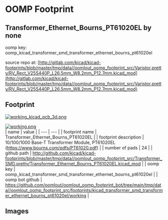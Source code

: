 # OOMP Footprint  
## Transformer_Ethernet_Bourns_PT61020EL  by none  
  
oomp key: oomp_kicad_transformer_smd_transformer_ethernet_bourns_pt61020el  
  
source repo at: [http://gitlab.com/kicad/kicad-footprints/blob/master/tmp/data//oomlout_oomp_footprint_src/Varistor.pretty/RV_Rect_V25S440P_L26.5mm_W8.2mm_P12.7mm.kicad_mod](http://gitlab.com/kicad/kicad-footprints/blob/master/tmp/data//oomlout_oomp_footprint_src/Varistor.pretty/RV_Rect_V25S440P_L26.5mm_W8.2mm_P12.7mm.kicad_mod)  
## Footprint  
  
[![working_kicad_pcb_3d.png](working_kicad_pcb_3d_600.png)](working_kicad_pcb_3d.png)  
  
[![working.png](working_600.png)](working.png)  
| name | value | 
| --- | --- | 
| footprint name | Transformer_Ethernet_Bourns_PT61020EL | 
| footprint description | 10/100/1000 Base-T Transformer Module, PT61020EL (https://www.bourns.com/pdfs/PT61020.pdf) | 
| number of pads | 24 | 
| github path | http://github.com/kicad/kicad-footprints/blob/master/tmp/data//oomlout_oomp_footprint_src/Transformer_SMD.pretty/Transformer_Ethernet_Bourns_PT61020EL.kicad_mod | 
| oomp key | oomp_kicad_transformer_smd_transformer_ethernet_bourns_pt61020el | 
| oomp bot github | https://github.com/oomlout/oomlout_oomp_footprint_bot/tree/main/tmp/data//oomlout_oomp_footprint_src/footprints/kicad_transformer_smd_transformer_ethernet_bourns_pt61020el/working | 
## Images  
